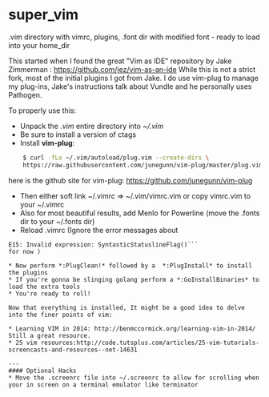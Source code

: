 # super_vim
.vim directory with vimrc, plugins, .font dir with modified font - ready to load into your home_dir

This started when I found the great "Vim as IDE" repository by Jake Zimmerman : https://github.com/jez/vim-as-an-ide
While this is not a strict fork, most of the initial plugins I got from Jake. I do use vim-plug to manage my plug-ins, Jake's instructions talk about Vundle and he personally uses Pathogen.

To properly use this:

* Unpack the *.vim*  entire directory into *~/.vim*
* Be sure to install a version of ctags
* Install **vim-plug**:
```bash
    $ curl -fLo ~/.vim/autoload/plug.vim --create-dirs \
    https://raw.githubusercontent.com/junegunn/vim-plug/master/plug.vim
```
here is the github site for vim-plug: https://github.com/junegunn/vim-plug
* Then either soft link ~/.vimrc => ~/.vim/vimrc.vim  or copy vimrc.vim to your ~/.vimrc
* Also for most beautiful results, add Menlo for Powerline (move the .fonts dir to your ~/.fonts dir)
* Reload .vimrc (Ignore the error messages about 
 ```E117: Unknown function: SyntasticStatuslineFlag
E15: Invalid expression: SyntasticStatuslineFlag()``` 
for now )

* Now perform *:PlugClean!* followed by a  *:PlugInstall* to install the plugins
* If you're gonna be slinging golang perform a *:GoInstallBinaries* to load the extra tools 
* You're ready to roll!

Now that everything is installed, It might be a good idea to delve into the finer points of vim:

* Learning VIM in 2014: http://benmccormick.org/learning-vim-in-2014/   Still a great resource.
* 25 vim resources:http://code.tutsplus.com/articles/25-vim-tutorials-screencasts-and-resources--net-14631

---
#### Optional Hacks
* Move the .screenrc file into ~/.screenrc to allow for scrolling when your in screen on a terminal emulator like terminator
